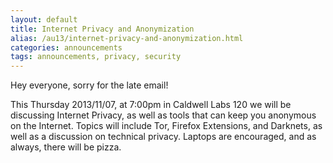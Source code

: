 ```yaml
---
layout: default
title: Internet Privacy and Anonymization
alias: /au13/internet-privacy-and-anonymization.html
categories: announcements
tags: announcements, privacy, security
---
```

Hey everyone, sorry for the late email!

This Thursday 2013/11/07, at 7:00pm in Caldwell Labs 120 we will be discussing Internet Privacy, as well as tools that can keep you anonymous on the Internet. Topics will include Tor, Firefox Extensions, and Darknets, as well as a discussion on technical privacy.
Laptops are encouraged, and as always, there will be pizza.
